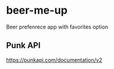 # beer-me-up
Beer prefenrece app with favorites option

## Punk API
https://punkapi.com/documentation/v2
